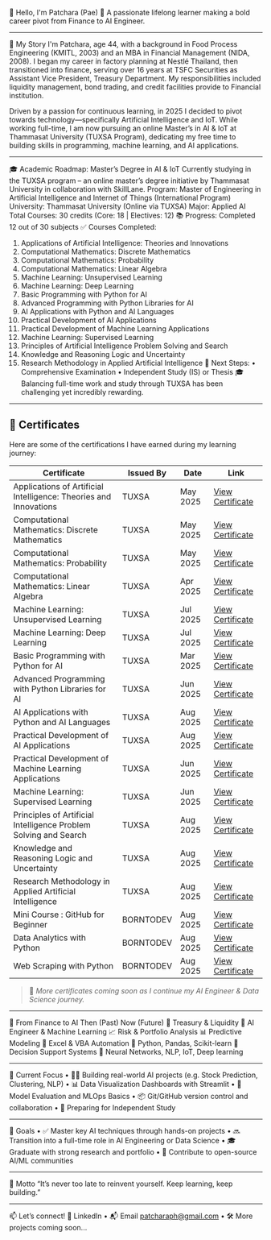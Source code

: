 
👋 Hello, I'm Patchara (Pae)
🎯 A passionate lifelong learner making a bold career pivot from Finance to AI Engineer.
________________________________________
🧭 My Story
I'm Patchara, age 44, with a background in Food Process Engineering (KMITL, 2003) and an MBA in Financial Management (NIDA, 2008). I began my career in factory planning at Nestlé Thailand, then transitioned into finance, serving over 16 years at TSFC Securities as Assistant Vice President, Treasury Department. My responsibilities included liquidity management, bond trading, and credit facilities provide to Financial institution.

Driven by a passion for continuous learning, in 2025 I decided to pivot towards technology—specifically Artificial Intelligence and IoT. While working full-time, I am now pursuing an online Master’s in AI & IoT at Thammasat University (TUXSA Program), dedicating my free time to building skills in programming, machine learning, and AI applications.
________________________________________
🎓 Academic Roadmap: Master’s Degree in AI & IoT
Currently studying in the TUXSA program – an online master’s degree initiative by Thammasat University in collaboration with SkillLane.
Program: Master of Engineering in Artificial Intelligence and Internet of Things (International Program)
University: Thammasat University (Online via TUXSA)
Major: Applied AI
Total Courses: 30 credits (Core: 18 | Electives: 12)
📚 Progress: Completed 12 out of 30 subjects
✅ Courses Completed:
1.	Applications of Artificial Intelligence: Theories and Innovations
2.	Computational Mathematics: Discrete Mathematics
3.	Computational Mathematics: Probability
4.	Computational Mathematics: Linear Algebra
5.	Machine Learning: Unsupervised Learning
6.	Machine Learning: Deep Learning
7.	Basic Programming with Python for AI
8.	Advanced Programming with Python Libraries for AI
9.	AI Applications with Python and AI Languages
10.	Practical Development of AI Applications
11.	Practical Development of Machine Learning Applications
12.	Machine Learning: Supervised Learning
13.	Principles of Artificial Intelligence Problem Solving and Search
14.	Knowledge and Reasoning Logic and Uncertainty
15.	Research Methodology in Applied Artificial Intelligence
🧪 Next Steps:
•	Comprehensive Examination
•	Independent Study (IS) or Thesis
🎓 Balancing full-time work and study through TUXSA has been challenging yet incredibly rewarding.
________________________________________
## 📜 Certificates
Here are some of the certifications I have earned during my learning journey:

| Certificate | Issued By | Date | Link |
|-------------|-----------|------|------|
| Applications of Artificial Intelligence: Theories and Innovations | TUXSA | May 2025 | [View Certificate](https://certificate.skilllane.com/certificates/KV9EC1M) |
| Computational Mathematics: Discrete Mathematics | TUXSA | May 2025 | [View Certificate](https://certificate.skilllane.com/certificates/07DXJTV) |
| Computational Mathematics: Probability | TUXSA | May 2025 | [View Certificate](https://certificate.skilllane.com/certificates/3G1OO3E) |
| Computational Mathematics: Linear Algebra | TUXSA | Apr 2025 | [View Certificate](https://certificate.skilllane.com/certificates/C9E11GT) |
| Machine Learning: Unsupervised Learning | TUXSA | Jul 2025 | [View Certificate](https://certificate.skilllane.com/certificates/7RQMQZ6) |
| Machine Learning: Deep Learning | TUXSA | Jul 2025 | [View Certificate](https://certificate.skilllane.com/certificates/FOPWBBA) |
| Basic Programming with Python for AI | TUXSA | Mar 2025 | [View Certificate](https://certificate.skilllane.com/certificates/RVGPUE2) |
| Advanced Programming with Python Libraries for AI | TUXSA | Jun 2025 | [View Certificate](https://certificate.skilllane.com/certificates/39O4XNR) |
| AI Applications with Python and AI Languages | TUXSA | Aug 2025 | [View Certificate](https://certificate.skilllane.com/certificates/15A4SW3) |
| Practical Development of AI Applications | TUXSA | Aug 2025 | [View Certificate]() |
| Practical Development of Machine Learning Applications | TUXSA | Jun 2025 | [View Certificate](https://certificate.skilllane.com/certificates/LWJ0H28) |
| Machine Learning: Supervised Learning | TUXSA | Jun 2025 | [View Certificate](https://certificate.skilllane.com/certificates/6S8ISYR) |
| Principles of Artificial Intelligence Problem Solving and Search | TUXSA | Aug 2025 | [View Certificate](https://certificate.skilllane.com/certificates/AKHCD67) |
| Knowledge and Reasoning Logic and Uncertainty | TUXSA | Aug 2025 | [View Certificate]() |
| Research Methodology in Applied Artificial Intelligence | TUXSA | Aug 2025 | [View Certificate]() |
| Mini Course : GitHub for Beginner | BORNTODEV | Aug 2025 | [View Certificate](https://drive.google.com/file/d/1gENLW0sKWoR7KWTpT2kd0ZI654iBFzUO/view?usp=sharing) |
| Data Analytics with Python | BORNTODEV | Aug 2025 | [View Certificate]() |
| Web Scraping with Python | BORNTODEV | Aug 2025 | [View Certificate](https://drive.google.com/file/d/1KYzlMeVXVilZEMj2j46IMjzI_mLXkbhE/view?usp=sharing) |
> 🏅 *More certificates coming soon as I continue my AI Engineer & Data Science journey.*
________________________________________
💼 From Finance to AI
Then (Past)	Now (Future)
💼 Treasury & Liquidity	🤖 AI Engineer & Machine Learning
📈 Risk & Portfolio Analysis	📊 Predictive Modeling
🧮 Excel & VBA Automation	🐍 Python, Pandas, Scikit-learn
🧠 Decision Support Systems	🧠 Neural Networks, NLP, IoT, Deep learning
________________________________________
🚧 Current Focus
•	🧑‍💻 Building real-world AI projects (e.g. Stock Prediction, Clustering, NLP)
•	📊 Data Visualization Dashboards with Streamlit
•	🔬 Model Evaluation and MLOps Basics
•	📦 Git/GitHub version control and collaboration
•	🧠 Preparing for Independent Study
________________________________________
📌 Goals
•	✅ Master key AI techniques through hands-on projects
•	🔜 Transition into a full-time role in AI Engineering or Data Science
•	🎓 Graduate with strong research and portfolio
•	🌱 Contribute to open-source AI/ML communities
________________________________________
🧠 Motto
“It’s never too late to reinvent yourself. Keep learning, keep building.”
________________________________________
📫 Let’s connect!
🔗 LinkedIn • 📬 Email patcharaph@gmail.com • 🛠️ More projects coming soon...
